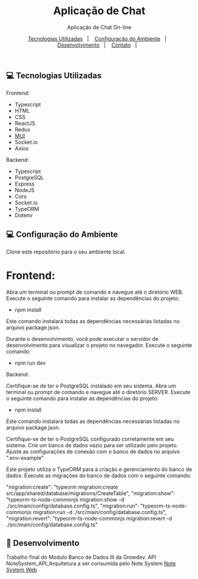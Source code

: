 <h1 align="center"> Aplicação de Chat </h1>

<p align="center">
Aplicação de Chat On-line
</p>

<p align="center">
  <a href="#-tecnologia">Tecnologias Utilizadas</a>&nbsp;&nbsp;&nbsp;|&nbsp;&nbsp;&nbsp;
  <a href="#-configuracao">Configuração do Ambiente</a>&nbsp;&nbsp;&nbsp;|&nbsp;&nbsp;&nbsp;
  <a href="#-desenvolvimento">Desenvolvimento</a>&nbsp;&nbsp;&nbsp;|&nbsp;&nbsp;&nbsp;
  <a href="#-contato">Contato</a>&nbsp;&nbsp;&nbsp;|&nbsp;&nbsp;&nbsp;
</p>

<br>

## 💻 Tecnologias Utilizadas

Frontend:

- Typescript
- HTML
- CSS
- ReactJS
- Redux
- [MUI](https://mui.com/pt/material-ui/getting-started/overview/)
- Socket.io
- Axios

Backend:

- Typescript
- PostgreSQL
- Express
- NodeJS
- Cors
- Socket.io
- TypeORM
- Dotenv

## 💻 Configuração do Ambiente

Clone este repositório para o seu ambiente local.

# Frontend:

Abra um terminal ou prompt de comando e navegue até o diretório WEB.
Execute o seguinte comando para instalar as dependências do projeto:

- npm install

Este comando instalará todas as dependências necessárias listadas no arquivo package.json.

Durante o desenvolvimento, você pode executar o servidor de desenvolvimento para visualizar o projeto no navegador. Execute o seguinte comando:

- npm run dev

Backend:

Certifique-se de ter o PostgreSQL instalado em seu sistema.
Abra um terminal ou prompt de comando e navegue até o diretório SERVER.
Execute o seguinte comando para instalar as dependências do projeto:

- npm install

Este comando instalará todas as dependências necessárias listadas no arquivo package.json.

Certifique-se de ter o PostgreSQL configurado corretamente em seu sistema. Crie um banco de dados vazio para ser utilizado pelo projeto. Ajuste as configurações de conexão com o banco de dados no arquivo ".env-example"

Este projeto utiliza o TypeORM para a criação e gerenciamento do banco de dados. Execute as migrações do banco de dados com o seguinte comando:

"migration:create": "typeorm migration:create src/app/shared/database/migrations/CreateTable",
"migration:show": "typeorm-ts-node-commonjs migration:show -d ./src/main/config/database.config.ts",
"migration:run": "typeorm-ts-node-commonjs migration:run -d ./src/main/config/database.config.ts",
"migration:revert": "typeorm-ts-node-commonjs migration:revert -d ./src/main/config/database.config.ts"

## 📓 Desenvolvimento

Trabalho final do Modulo Banco de Dados III da Growdev. API NoteSystem_API_Arquitetura a ser consumida pelo Note System [Note System Web](https://github.com/Andreloren/Note_System_Web)

